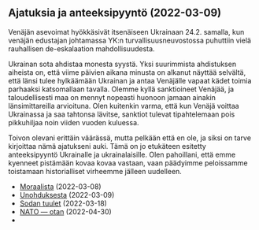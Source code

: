 ## Ajatuksia ja anteeksipyyntö (2022-03-09)

Venäjän asevoimat hyökkäsivät itsenäiseen Ukrainaan 24.2. samalla, kun venäjän edustajan johtamassa YK:n turvallisuusneuvostossa puhuttiin vielä rauhallisen de-eskalaation mahdollisuudesta.

Ukrainan sota ahdistaa monesta syystä. Yksi suurimmista ahdistuksen aiheista on, että viime päivien aikana minusta on alkanut näyttää selvältä, että länsi tulee hylkäämään Ukrainan ja antaa Venäjälle vapaat kädet toimia parhaaksi katsomallaan tavalla. Olemme kyllä sanktioineet Venäjää, ja taloudellisesti maa on mennyt nopeasti huonoon jamaan ainakin länsimittareilla arvioituna. Olen kuitenkin varma, että kun Venäjä voittaa Ukrainassa ja saa tahtonsa lävitse, sanktiot tulevat tipahtelemaan pois pikkuhiljaa noin viiden vuoden kuluessa.

Toivon olevani erittäin väärässä, mutta pelkään että en ole, ja siksi on tarve kirjoittaa nämä ajatukseni auki. Tämä on jo etukäteen esitetty anteeksipyyntö Ukrainalle ja ukrainalaisille. Olen pahoillani, että emme kyenneet pistämään kovaa kovaa vastaan, vaan päädyimme peloissamme toistamaan historialliset virheemme jälleen uudelleen.


- [Moraalista](https://jihuu.github.io/puhpah/moraali) (2022-03-08)
- [Unohduksesta](https://jihuu.github.io/puhpah/unohdus) (2022-03-09)
- [Sodan tuulet](https://jihuu.github.io/puhpah/sodan_tuulet) (2022-03-18)
- [NATO — otan](https://jihuu.github.io/puhpah/nato_otan) (2022-04-30)
- 
